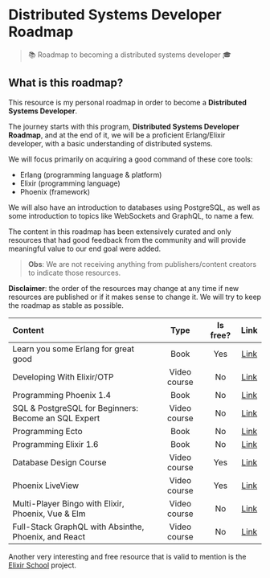 # Distributed Systems Developer Roadmap

> 📚 Roadmap to becoming a distributed systems developer 🎓

## What is this roadmap?

This resource is my personal roadmap in order to become a **Distributed Systems Developer**.

The journey starts with this program, **Distributed Systems Developer Roadmap**, and at the end of it, we will be a proficient Erlang/Elixir developer, with a basic understanding of distributed systems.

We will focus primarily on acquiring a good command of these core tools:

- Erlang (programming language & platform)
- Elixir (programming language)
- Phoenix (framework)

We will also have an introduction to databases using PostgreSQL, as well as some introduction to topics like WebSockets and GraphQL, to name a few.

The content in this roadmap has been extensively curated and only resources that had good feedback from the community and will provide meaningful value to our end goal were added. 

> **Obs**: We are not receiving anything from publishers/content creators to indicate those resources.

**Disclaimer**: the order of the resources may change at any time if new resources are published or if it makes sense to change it. We will try to keep the roadmap as stable as possible.

| Content                                              |     Type     | Is free? |                                                Link                                                 |
| :--------------------------------------------------- | :----------: | :------: | :-------------------------------------------------------------------------------------------------: |
| Learn you some Erlang for great good                 |     Book     |   Yes    |                               [Link](https://learnyousomeerlang.com/)                               |
| Developing With Elixir/OTP                           | Video course |    No    |                             [Link](https://pragmaticstudio.com/elixir)                              |
| Programming Phoenix 1.4                              |     Book     |    No    |                           [Link](https://pragprog.com/titles/phoenix14/)                            |
| SQL & PostgreSQL for Beginners: Become an SQL Expert | Video course |    No    |               [Link](https://www.udemy.com/course/sql-and-postgresql-for-beginners/)                |
| Programming Ecto                                     |     Book     |    No    |                             [Link](https://pragprog.com/titles/wmecto/)                             |
| Programming Elixir 1.6                               |     Book     |    No    |                            [Link](https://pragprog.com/titles/elixir16/)                            |
| Database Design Course                               | Video course |   Yes    |                         [Link](https://www.youtube.com/watch?v=ztHopE5Wnpc)                         |
| Phoenix LiveView                                     | Video course |   Yes    |                        [Link](https://pragmaticstudio.com/phoenix-liveview)                         |
| Multi-Player Bingo with Elixir, Phoenix, Vue & Elm   | Video course |    No    |     [Link](https://pragmaticstudio.com/unpacked-multi-player-bingo-with-elixir-phoenix-vue-elm)     |
| Full-Stack GraphQL with Absinthe, Phoenix, and React | Video course |    No    | [Link](https://pragmaticstudio.com/courses/unpacked-full-stack-graphql-with-absinthe-phoenix-react) |

Another very interesting and free resource that is valid to mention is the [Elixir School](https://elixirschool.com/) project.